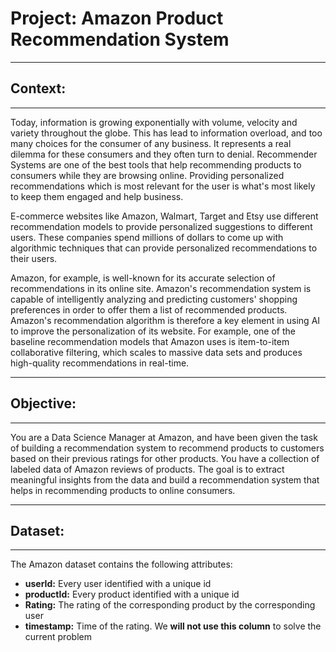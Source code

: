 # **Project: Amazon Product Recommendation System**

--------------
## **Context:**
--------------

Today, information is growing exponentially with volume, velocity and variety throughout the globe. This has lead to information overload, and too many choices for the consumer of any business. It represents a real dilemma for these consumers and they often turn to denial. Recommender Systems are one of the best tools that help recommending products to consumers while they are browsing online. Providing personalized recommendations which is most relevant for the user is what's most likely to keep them engaged and help business. 

E-commerce websites like Amazon, Walmart, Target and Etsy use different recommendation models to provide personalized suggestions to different users. These companies spend millions of dollars to come up with algorithmic techniques that can provide personalized recommendations to their users.

Amazon, for example, is well-known for its accurate selection of recommendations in its online site. Amazon's recommendation system is capable of intelligently analyzing and predicting customers' shopping preferences in order to offer them a list of recommended products. Amazon's recommendation algorithm is therefore a key element in using AI to improve the personalization of its website. For example, one of the baseline recommendation models that Amazon uses is item-to-item collaborative filtering, which scales to massive data sets and produces high-quality recommendations in real-time.

----------------
## **Objective:**
----------------

You are a Data Science Manager at Amazon, and have been given the task of building a recommendation system to recommend products to customers based on their previous ratings for other products. You have a collection of labeled data of Amazon reviews of products. The goal is to extract meaningful insights from the data and build a recommendation system that helps in recommending products to online consumers.

-----------------------------
## **Dataset:** 
-----------------------------

The Amazon dataset contains the following attributes:

- **userId:** Every user identified with a unique id
- **productId:** Every product identified with a unique id
- **Rating:** The rating of the corresponding product by the corresponding user
- **timestamp:** Time of the rating. We **will not use this column** to solve the current problem
